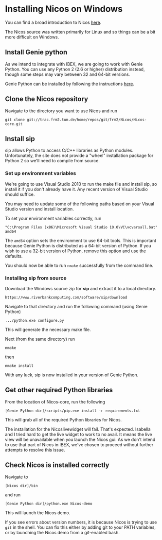 # Installing Nicos on Windows

You can find a broad introduction to Nicos [here](http://cdn.frm2.tum.de/fileadmin/stuff/services/ITServices/Nicos-master/dirhtml/).

The Nicos source was written primarily for Linux and so things can be a bit more difficult on Windows.

## Install Genie python
As we intend to integrate with IBEX, we are going to work with Genie Python. You can use any Python 2 (2.6 or higher) distribution instead, though some steps may vary between 32 and 64-bit versions.

Genie Python can be installed by following the instructions [here](https://github.com/ISISComputingGroup/ibex_developers_manual/wiki/First-time-installing-and-building-(Windows)).

## Clone the Nicos repository

Navigate to the directory you want to use Nicos and run

```git clone git://trac.frm2.tum.de/home/repos/git/frm2/Nicos/Nicos-core.git```

## Install sip

sip allows Python to access C/C++ libraries as Python modules. Unfortunately, the site does not provide a "wheel" installation package for Python 2 so we'll need to compile from source.

### Set up environment variables

We're going to use Visual Studio 2010 to run the make file and install sip, so install it if you don't already have it. Any recent version of Visual Studio should suffice. 

You may need to update some of the following paths based on your Visual Studio version and install location.

To set your environment variables correctly, run

```"C:\Program Files (x86)\Microsoft Visual Studio 10.0\VC\vcvarsall.bat" amd64```

The ```amd64``` option sets the environment to use 64-bit tools. This is important because Genie Python is distributed as a 64-bit version of Python. If you wish to use a 32-bit version of Python, remove this option and use the defaults. 

You should now be able to run ```nmake``` successfully from the command line.

### Installing **sip** from source

Download the Windows source zip for **sip** and extract it to a local directory.

```https://www.riverbankcomputing.com/software/sip/download```

Navigate to that directory and run the following command (using Genie Python)

```.../python.exe configure.py```

This will generate the necessary make file. 

Next (from the same directory) run

```nmake```

then

```nmake install```

With any luck, sip is now installed in your version of Genie Python.

## Get other required Python libraries

From the location of Nicos-core, run the following

```[Genie Python dir]/scripts/pip.exe install -r requirements.txt```

This will grab all of the required Python libraries for Nicos.

The installation for the Nicoslivewidget will fail. That's expected. Isabella and I tried hard to get the live widget to work to no avail. It means the live view will be unavailable when you launch the Nicos gui. As we don't intend to use that part of Nicos in IBEX, we've chosen to proceed without further attempts to resolve this issue.

## Check Nicos is installed correctly

Navigate to

```[Nicos dir]/bin```

and run

```[Genie Python dir]/python.exe Nicos-demo```

This will launch the Nicos demo.

If you see errors about version numbers, it is because Nicos is trying to use ```git``` in the shell. You can fix this either by adding git to your PATH variables, or by launching the Nicos demo from a git-enabled bash.